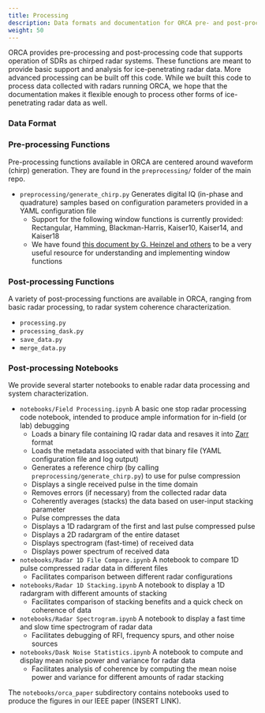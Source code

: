 ```yaml
---
title: Processing
description: Data formats and documentation for ORCA pre- and post-processing code
weight: 50
---
```


ORCA provides pre-processing and post-processing code that supports operation of SDRs as chirped radar systems. These functions are meant to provide basic support and analysis for ice-penetrating radar data. More advanced processing can be built off this code. While we built this code to process data collected with radars running ORCA, we hope that the documentation makes it flexible enough to process other forms of ice-penetrating radar data as well.

### Data Format

### Pre-processing Functions
Pre-processing functions available in ORCA are centered around waveform (chirp) generation. They are found in the `preprocessing/` folder of the main repo.
* `preprocessing/generate_chirp.py` Generates digital IQ (in-phase and quadrature) samples based on configuration parameters provided in a YAML configuration file
    - Support for the following window functions is currently provided: Rectangular, Hamming, Blackman-Harris, Kaiser10, Kaiser14, and Kaiser18
    - We have found [this document by G. Heinzel and others](https://holometer.fnal.gov/GH_FFT.pdf) to be a very useful resource for understanding and implementing window functions

### Post-processing Functions
A variety of post-processing functions are available in ORCA, ranging from basic radar processing, to radar system coherence characterization. 
* `processing.py`
* `processing_dask.py`
* `save_data.py`
* `merge_data.py`

### Post-processing Notebooks
We provide several starter notebooks to enable radar data processing and system characterization. 
* `notebooks/Field Processing.ipynb` A basic one stop radar processing code notebook, intended to produce ample information for in-field (or lab) debugging
    - Loads a binary file containing IQ radar data and resaves it into [Zarr](https://zarr.readthedocs.io) format
    - Loads the metadata associated with that binary file (YAML configuration file and log output)
    - Generates a reference chirp (by calling `preprocessing/generate_chirp.py`) to use for pulse compression
    - Displays a single received pulse in the time domain 
    - Removes errors (if necessary) from the collected radar data
    - Coherently averages (stacks) the data based on user-input stacking parameter
    - Pulse compresses the data
    - Displays a 1D radargram of the first and last pulse compressed pulse
    - Displays a 2D radargram of the entire dataset
    - Displays spectrogram (fast-time) of received data
    - Displays power spectrum of received data
* `notebooks/Radar 1D File Compare.ipynb` A notebook to compare 1D pulse compressed radar data in different files
    - Facilitates comparison between different radar configurations
* `notebooks/Radar 1D Stacking.ipynb` A notebook to display a 1D radargram with different amounts of stacking
    - Facilitates comparison of stacking benefits and a quick check on coherence of data
* `notebooks/Radar Spectrogram.ipynb` A notebook to display a fast time and slow time spectrogram of radar data
    - Facilitates debugging of RFI, frequency spurs, and other noise sources
* `notebooks/Dask Noise Statistics.ipynb` A notebook to compute and display mean noise power and variance for radar data
    - Facilitates analysis of coherence by computing the mean noise power and variance for different amounts of radar stacking

The `notebooks/orca_paper` subdirectory contains notebooks used to produce the figures in our IEEE paper (INSERT LINK). 